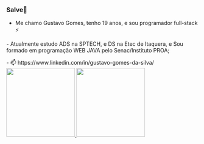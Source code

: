 ### Salve👋

- Me chamo Gustavo Gomes, tenho 19 anos, e sou programador full-stack ⚡
 <p></p>
- Atualmente estudo ADS na SPTECH, e DS na Etec de Itaquera, e Sou formado em programação WEB JAVA pelo Senac/Instituto PROA;
 <p></p>
- 📫 https://www.linkedin.com/in/gustavo-gomes-da-silva/

<div>
<a href="https://github.com/Gugzera">
<img height="180em" src="https://github-readme-stats-vercel.app/api?username=Gugzerashow_icons=true&theme=apprentice&include_all_commits=true&count_private=true" />
<img height="180em" src="https://github-readme-stats-vercel.app/api/top-langs/?username=Gugzera&layout=compact&langs_count=16&theme=apprentice" />
</div>

<!--
**Gugzera/Gugzera** is a ✨ _special_ ✨ repository because its `README.md` (this file) appears on your GitHub profile.

Here are some ideas to get you started:

- 🔭 I’m currently working on ...
- 🌱 I’m currently learning ...
- 👯 I’m looking to collaborate on ...
- 🤔 I’m looking for help with ...
- 💬 Ask me about ...
- 📫 How to reach me: ...
- 😄 Pronouns: ...
- ⚡ Fun fact: ...
-->
